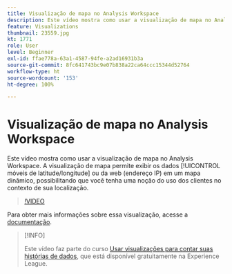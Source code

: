 ```yaml
---
title: Visualização de mapa no Analysis Workspace
description: Este vídeo mostra como usar a visualização de mapa no Analysis Workspace. A visualização de mapa permite exibir dados móveis (latitude/longitude) ou da web (endereço IP) em um mapa dinâmico, possibilitando que você tenha uma noção do uso dos clientes no contexto de sua localização.
feature: Visualizations
thumbnail: 23559.jpg
kt: 1771
role: User
level: Beginner
exl-id: ffae778a-63a1-4587-94fe-a2ad16931b3a
source-git-commit: 8fc641743bc9e07b838a22ca64ccc15344d52764
workflow-type: ht
source-wordcount: '153'
ht-degree: 100%

---
```


# Visualização de mapa no Analysis Workspace

Este vídeo mostra como usar a visualização de mapa no Analysis Workspace. A visualização de mapa permite exibir os dados [!UICONTROL móveis de latitude/longitude] ou da web (endereço IP) em um mapa dinâmico, possibilitando que você tenha uma noção do uso dos clientes no contexto de sua localização.

>[!VIDEO](https://video.tv.adobe.com/v/23559/?quality=12&learn=on)

Para obter mais informações sobre essa visualização, acesse a [documentação](https://experienceleague.adobe.com/docs/analytics/analyze/analysis-workspace/visualizations/map-visualization.html?lang=pt-BR).

>[!INFO]
>
> Este vídeo faz parte do curso [Usar visualizações para contar suas histórias de dados](https://experienceleague.adobe.com/?recommended=Analytics-U-1-2021.1.visualizations&amp;lang=pt-BR), que está disponível gratuitamente na Experience League.
